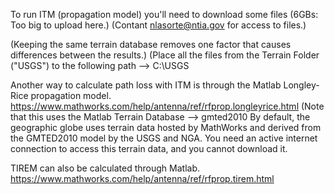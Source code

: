 To run ITM (propagation model) you'll need to download some files (6GBs: Too big to upload here.) (Contant nlasorte@ntia.gov for access to files.)

(Keeping the same terrain database removes one factor that causes differences between the results.) 
(Place all the files from the Terrain Folder ("USGS") to the following path --> C:\USGS

Another way to calculate path loss with ITM is through the Matlab Longley-Rice propagation model.
https://www.mathworks.com/help/antenna/ref/rfprop.longleyrice.html
(Note that this uses the Matlab Terrain Database --> gmted2010
By default, the geographic globe uses terrain data hosted by MathWorks and derived from the GMTED2010 model by the USGS and NGA. 
You need an active internet connection to access this terrain data, and you cannot download it.

TIREM can also be calculated through Matlab.
https://www.mathworks.com/help/antenna/ref/rfprop.tirem.html


